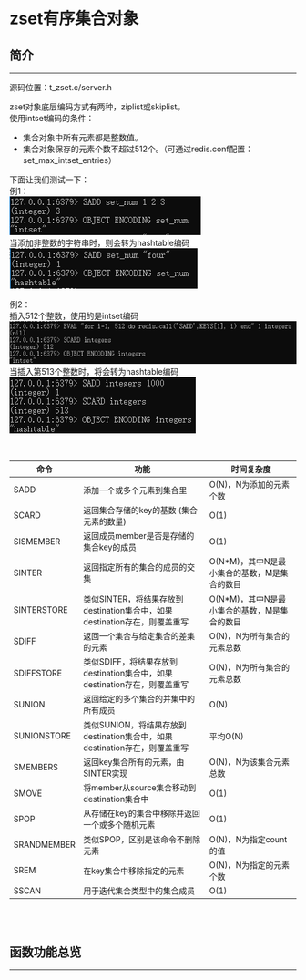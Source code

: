 # zset有序集合对象

## 简介

---
源码位置：t_zset.c/server.h

zset对象底层编码方式有两种，ziplist或skiplist。  
使用intset编码的条件：  

* 集合对象中所有元素都是整数值。
* 集合对象保存的元素个数不超过512个。（可通过redis.conf配置：set_max_intset_entries）

下面让我们测试一下：  
例1：  
![intset1](../img/stage2/t_set_intset1.png)  
当添加非整数的字符串时，则会转为hashtable编码  
![intset2](../img/stage2/t_set_intset2.png)  

例2：  
插入512个整数，使用的是intset编码  
![intset3](../img/stage2/t_set_intset3.png)  
当插入第513个整数时，将会转为hashtable编码  
![intset4](../img/stage2/t_set_intset4.png)  

</br>

|命令|功能|时间复杂度|
|---|---|---|
|SADD|添加一个或多个元素到集合里|O(N)，N为添加的元素个数|
|SCARD|返回集合存储的key的基数 (集合元素的数量)|O(1)|
|SISMEMBER|返回成员member是否是存储的集合key的成员|O(1)|
|SINTER|返回指定所有的集合的成员的交集|O(N*M)，其中N是最小集合的基数，M是集合的数目|
|SINTERSTORE|类似SINTER，将结果存放到destination集合中，如果destination存在，则覆盖重写|O(N*M)，其中N是最小集合的基数，M是集合的数目|
|SDIFF|返回一个集合与给定集合的差集的元素|O(N)，N为所有集合的元素总数|
|SDIFFSTORE|类似SDIFF，将结果存放到destination集合中，如果destination存在，则覆盖重写|O(N)，N为所有集合的元素总数|
|SUNION|返回给定的多个集合的并集中的所有成员|O(N)|
|SUNIONSTORE|类似SUNION，将结果存放到destination集合中，如果destination存在，则覆盖重写|平均O(N)|
|SMEMBERS|返回key集合所有的元素，由SINTER实现|O(N)，N为该集合元素总数|
|SMOVE|将member从source集合移动到destination集合中|O(1)|
|SPOP|从存储在key的集合中移除并返回一个或多个随机元素|O(1)|
|SRANDMEMBER|类似SPOP，区别是该命令不删除元素|O(N)，N为指定count的值|
|SREM|在key集合中移除指定的元素|O(N)，N为指定的元素个数|
|SSCAN|用于迭代集合类型中的集合成员|O(1)|

</br>
</br>

## 函数功能总览

---

``` c
```
